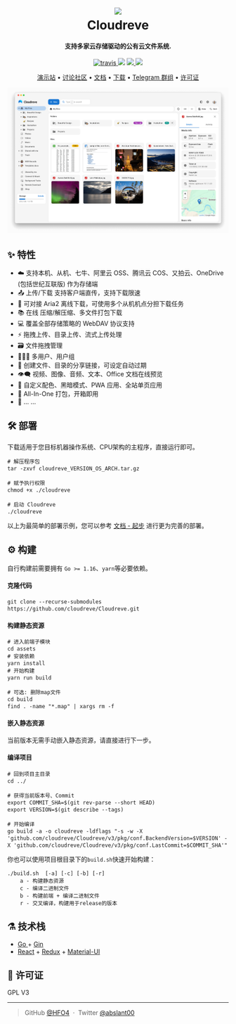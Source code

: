 <h1 align="center">
  <br>
  <a href="https://cloudreve.org/" alt="logo" ><img src="https://raw.githubusercontent.com/cloudreve/frontend/master/public/static/img/logo192.png" width="150"/></a>
  <br>
  Cloudreve
  <br>
</h1>

<h4 align="center">支持多家云存储驱动的公有云文件系统.</h4>

<p align="center">
  <a href="https://travis-ci.com/github/cloudreve/Cloudreve/">
    <img src="https://img.shields.io/travis/com/cloudreve/Cloudreve?style=flat-square"
         alt="travis">
  </a>
  <a href="https://codecov.io/gh/cloudreve/Cloudreve"><img src="https://img.shields.io/codecov/c/github/cloudreve/Cloudreve?style=flat-square"></a>
  <a href="https://goreportcard.com/report/github.com/cloudreve/Cloudreve">
      <img src="https://goreportcard.com/badge/github.com/cloudreve/Cloudreve?style=flat-square">
  </a>
  <a href="https://github.com/cloudreve/Cloudreve/releases">
    <img src="https://img.shields.io/github/v/release/cloudreve/Cloudreve?include_prereleases&style=flat-square">
  </a>
</p>

<p align="center">
  <a href="https://demo.cloudreve.org">演示站</a> •
  <a href="https://forum.cloudreve.org/">讨论社区</a> •
  <a href="https://docs.cloudreve.org/">文档</a> •
  <a href="https://github.com/cloudreve/Cloudreve/releases">下载</a> •
  <a href="https://t.me/cloudreve_official">Telegram 群组</a> •
  <a href="#scroll-许可证">许可证</a>
</p>

![Screenshot](https://raw.githubusercontent.com/cloudreve/docs/master/images/homepage.png)

## :sparkles: 特性

* :cloud: 支持本机、从机、七牛、阿里云 OSS、腾讯云 COS、又拍云、OneDrive (包括世纪互联版) 作为存储端
* :outbox_tray: 上传/下载 支持客户端直传，支持下载限速
* 💾 可对接 Aria2 离线下载，可使用多个从机机点分担下载任务
* 📚 在线 压缩/解压缩、多文件打包下载
* 💻 覆盖全部存储策略的 WebDAV 协议支持
* :zap: 拖拽上传、目录上传、流式上传处理
* :card_file_box: 文件拖拽管理
*  :family_woman_girl_boy:   多用户、用户组
* :link: 创建文件、目录的分享链接，可设定自动过期
* :eye_speech_bubble: 视频、图像、音频、文本、Office 文档在线预览
* :art: 自定义配色、黑暗模式、PWA 应用、全站单页应用
* :rocket: All-In-One 打包，开箱即用
* 🌈 ... ...

## :hammer_and_wrench: 部署

下载适用于您目标机器操作系统、CPU架构的主程序，直接运行即可。

```shell
# 解压程序包
tar -zxvf cloudreve_VERSION_OS_ARCH.tar.gz

# 赋予执行权限
chmod +x ./cloudreve

# 启动 Cloudreve
./cloudreve
```

以上为最简单的部署示例，您可以参考 [文档 - 起步](https://docs.cloudreve.org/) 进行更为完善的部署。

## :gear: 构建

自行构建前需要拥有 `Go >= 1.16`、`yarn`等必要依赖。

#### 克隆代码

```shell
git clone --recurse-submodules https://github.com/cloudreve/Cloudreve.git
```

#### 构建静态资源

```shell
# 进入前端子模块
cd assets
# 安装依赖
yarn install
# 开始构建
yarn run build

# 可选: 删除map文件
cd build
find . -name "*.map" | xargs rm -f
```

#### 嵌入静态资源

当前版本无需手动嵌入静态资源，请直接进行下一步。

#### 编译项目

```shell
# 回到项目主目录
cd ../

# 获得当前版本号、Commit
export COMMIT_SHA=$(git rev-parse --short HEAD)
export VERSION=$(git describe --tags)

# 开始编译
go build -a -o cloudreve -ldflags "-s -w -X 'github.com/cloudreve/Cloudreve/v3/pkg/conf.BackendVersion=$VERSION' -X 'github.com/cloudreve/Cloudreve/v3/pkg/conf.LastCommit=$COMMIT_SHA'"
```

你也可以使用项目根目录下的`build.sh`快速开始构建：

```shell
./build.sh  [-a] [-c] [-b] [-r]
	a - 构建静态资源
	c - 编译二进制文件
	b - 构建前端 + 编译二进制文件
	r - 交叉编译，构建用于release的版本
```

## :alembic: 技术栈

* [Go ](https://golang.org/) + [Gin](https://github.com/gin-gonic/gin)
* [React](https://github.com/facebook/react) + [Redux](https://github.com/reduxjs/redux) + [Material-UI](https://github.com/mui-org/material-ui)

## :scroll: 许可证

GPL V3

---
> GitHub [@HFO4](https://github.com/HFO4) &nbsp;&middot;&nbsp;
> Twitter [@abslant00](https://twitter.com/abslant00)
